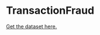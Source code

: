 # TransactionFraud

[Get the dataset here.](https://www.kaggle.com/datasets/vardhansiramdasu/fraudulent-transactions-prediction)